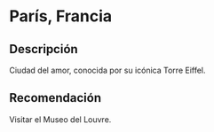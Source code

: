 # París, Francia

## Descripción
Ciudad del amor, conocida por su icónica Torre Eiffel.
​
## Recomendación
Visitar el Museo del Louvre.